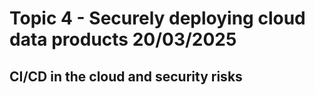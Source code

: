 # Topic 4 - Securely deploying cloud data products 20/03/2025

## CI/CD in the cloud and security risks


